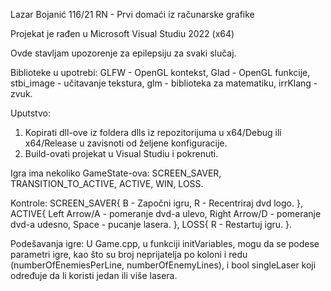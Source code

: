 Lazar Bojanić 116/21 RN - Prvi domaći iz računarske grafike

Projekat je rađen u Microsoft Visual Studiu 2022 (x64)

Ovde stavljam upozorenje za epilepsiju za svaki slučaj.

Biblioteke u upotrebi:
GLFW - OpenGL kontekst,
Glad - OpenGL funkcije,
stbi_image - učitavanje tekstura,
glm - biblioteka za matematiku,
irrKlang - zvuk.

Uputstvo:
1. Kopirati dll-ove iz foldera dlls iz repozitorijuma u x64/Debug ili x64/Release u zavisnoti od željene konfiguracije.
2. Build-ovati projekat u Visual Studiu i pokrenuti.

Igra ima nekoliko GameState-ova:
SCREEN_SAVER,
TRANSITION_TO_ACTIVE,
ACTIVE,
WIN,
LOSS.

Kontrole:
SCREEN_SAVER{
    B - Započni igru,
    R - Recentriraj dvd logo.
},
ACTIVE{
    Left Arrow/A - pomeranje dvd-a ulevo,
    Right Arrow/D - pomeranje dvd-a udesno,
    Space - pucanje lasera.
},
LOSS{
    R - Restartuj igru.
}.

Podešavanja igre:
U Game.cpp, u funkciji initVariables, mogu da se podese parametri igre, kao što su broj neprijatelja po koloni i redu (numberOfEnemiesPerLine, numberOfEnemyLines), i bool singleLaser koji određuje da li koristi jedan ili više lasera.